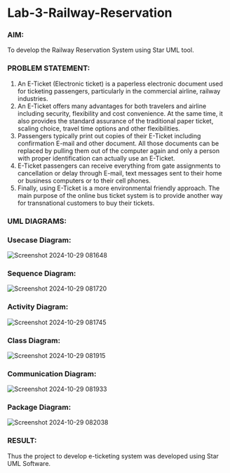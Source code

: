# Lab-3-Railway-Reservation
### AIM:
To develop the Railway Reservation System using Star UML tool.
### PROBLEM STATEMENT:
1. An E-Ticket (Electronic ticket) is a paperless electronic document used for ticketing
passengers, particularly in the commercial airline, railway industries.
2. An E-Ticket offers many advantages for both travelers and airline including security,
flexibility and cost convenience. At the same time, it also provides the standard assurance of
the traditional paper ticket, scaling choice, travel time options and other flexibilities.
3. Passengers typically print out copies of their E-Ticket including confirmation E-mail
and other document. All those documents can be replaced by pulling them out of the computer
again and only a person with proper identification can actually use an E-Ticket.
4. E-Ticket passengers can receive everything from gate assignments to cancellation or
delay through E-mail, text messages sent to their home or business computers or to their cell
phones.
5. Finally, using E-Ticket is a more environmental friendly approach. The main purpose
of the online bus ticket system is to provide another way for transnational customers to buy
their tickets.
### UML DIAGRAMS:
### Usecase Diagram:
![Screenshot 2024-10-29 081648](https://github.com/user-attachments/assets/5ce4ca06-a582-4319-95a5-42daea8613cf)

### Sequence Diagram:
![Screenshot 2024-10-29 081720](https://github.com/user-attachments/assets/083415dc-f126-451c-8a70-fc7eb07dac93)

### Activity Diagram:
![Screenshot 2024-10-29 081745](https://github.com/user-attachments/assets/d1c78326-e31f-4be7-b466-fdcf385ef03c)

### Class Diagram:
![Screenshot 2024-10-29 081915](https://github.com/user-attachments/assets/fd8ee7bb-47d9-4788-a87a-ae32c09f6874)

### Communication Diagram: 
![Screenshot 2024-10-29 081933](https://github.com/user-attachments/assets/71d55dbc-4358-4fce-9fca-b6c555d4514f)

### Package Diagram:
![Screenshot 2024-10-29 082038](https://github.com/user-attachments/assets/0076508c-35f4-4abe-b99b-5b5647ab68ed)

### RESULT:
Thus the project to develop e-ticketing system was developed using Star UML Software.
